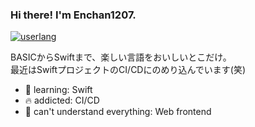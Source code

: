 ### Hi there! I'm Enchan1207.
<!--
[![userstat](https://github-readme-stats.vercel.app/api?username=Enchan1207&show_icons=true&count_private=true)](https://github.com/anuraghazra/github-readme-stats)  
-->

[![userlang](https://github-readme-stats.vercel.app/api/top-langs/?username=Enchan1207&layout=compact)](https://github.com/anuraghazra/github-readme-stats)  

BASICからSwiftまで、楽しい言語をおいしいとこだけ。  
最近はSwiftプロジェクトのCI/CDにのめり込んでいます(笑)  

- 🌱 learning: Swift
- 🔥 addicted: CI/CD
- 🤔 can't understand everything: Web frontend
